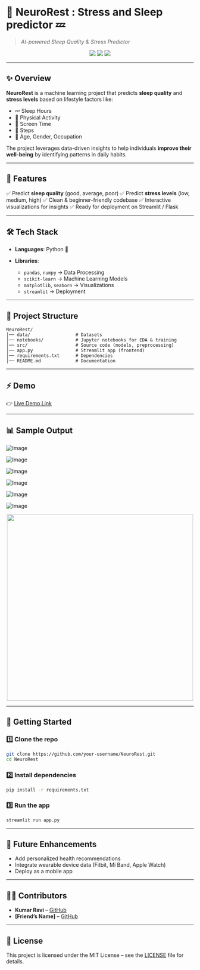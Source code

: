 # 🧠 NeuroRest : Stress and Sleep predictor 💤

> *AI-powered Sleep Quality & Stress Predictor*

<p align="center">
  <img src="https://img.shields.io/badge/Status-Active-success?style=flat-square" />
  <img src="https://img.shields.io/badge/License-MIT-blue?style=flat-square" />
  <img src="https://img.shields.io/github/stars/your-username/NeuroRest?style=social" />
</p>

---

## ✨ Overview

**NeuroRest** is a machine learning project that predicts **sleep quality** and **stress levels** based on lifestyle factors like:

* 💤 Sleep Hours
* 🚶 Physical Activity
* 📱 Screen Time
* 👣 Steps
* 👤 Age, Gender, Occupation

The project leverages data-driven insights to help individuals **improve their well-being** by identifying patterns in daily habits.

---

## 🎯 Features

✅ Predict **sleep quality** (good, average, poor)
✅ Predict **stress levels** (low, medium, high)
✅ Clean & beginner-friendly codebase
✅ Interactive visualizations for insights
✅ Ready for deployment on Streamlit / Flask

---

## 🛠️ Tech Stack

* **Languages**: Python 🐍
* **Libraries**:

  * `pandas`, `numpy` → Data Processing
  * `scikit-learn` → Machine Learning Models
  * `matplotlib`, `seaborn` → Visualizations
  * `streamlit` → Deployment

---

## 📂 Project Structure

```
NeuroRest/
│── data/                 # Datasets  
│── notebooks/            # Jupyter notebooks for EDA & training  
│── src/                  # Source code (models, preprocessing)  
│── app.py                # Streamlit app (frontend)  
│── requirements.txt      # Dependencies  
│── README.md             # Documentation  
```

---

## ⚡ Demo

👉 [Live Demo Link](#)

---

## 📊 Sample Output

![Image](https://github.com/user-attachments/assets/18dafba7-2bf5-4fe3-8158-7f2c344af8a6)

![Image](https://github.com/user-attachments/assets/173c0384-7bde-4d3e-aec1-c486bb422883)

![Image](https://github.com/user-attachments/assets/af894a90-4641-4da5-a61e-2885047880cd)

![Image](https://github.com/user-attachments/assets/802077e0-a5a1-43c1-9089-49cefa912b66)

![Image](https://github.com/user-attachments/assets/6e3eae5a-36ef-40fd-b647-24219fac57a4)

![Image](https://github.com/user-attachments/assets/b3bccbb7-6ddc-4270-8478-855281fc26ab)


<p align="center">
  <img src="https://github.com/your-username/NeuroRest/assets/sample-output-graph.png" width="500"/>
</p>  

---

## 🚀 Getting Started

### 1️⃣ Clone the repo

```bash
git clone https://github.com/your-username/NeuroRest.git
cd NeuroRest
```

### 2️⃣ Install dependencies

```bash
pip install -r requirements.txt
```

### 3️⃣ Run the app

```bash
streamlit run app.py
```

---

## 🌱 Future Enhancements

* Add personalized health recommendations
* Integrate wearable device data (Fitbit, Mi Band, Apple Watch)
* Deploy as a mobile app

---

## 👨‍💻 Contributors

* **Kumar Ravi** – [GitHub](https://github.com/krRaviongit)
* **\[Friend’s Name]** – [GitHub](https://github.com/friend-username)

---

## 📜 License

This project is licensed under the MIT License – see the [LICENSE](LICENSE) file for details.
